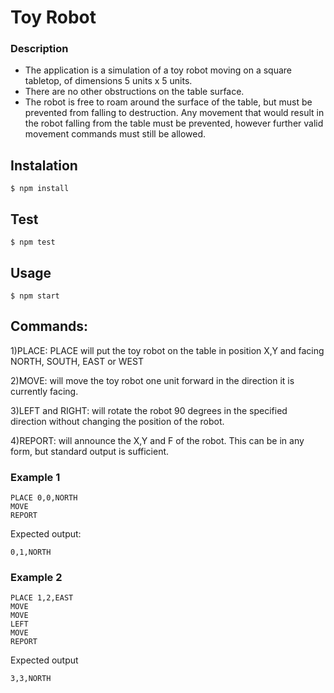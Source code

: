 # Toy Robot

### Description

- The application is a simulation of a toy robot moving on a square tabletop,
  of dimensions 5 units x 5 units.
- There are no other obstructions on the table surface.
- The robot is free to roam around the surface of the table, but must be
  prevented from falling to destruction. Any movement that would result in the
  robot falling from the table must be prevented, however further valid
  movement commands must still be allowed.

## Instalation

```
$ npm install
```

## Test

```
$ npm test
```

## Usage

```
$ npm start
```

## Commands:

1)PLACE: PLACE will put the toy robot on the table in position X,Y and facing NORTH,
SOUTH, EAST or WEST

2)MOVE: will move the toy robot one unit forward in the direction it is
currently facing.

3)LEFT and RIGHT: will rotate the robot 90 degrees in the specified direction
without changing the position of the robot.

4)REPORT: will announce the X,Y and F of the robot. This can be in any form,
but standard output is sufficient.

### Example 1

    PLACE 0,0,NORTH
    MOVE
    REPORT

Expected output:

    0,1,NORTH

### Example 2

    PLACE 1,2,EAST
    MOVE
    MOVE
    LEFT
    MOVE
    REPORT

Expected output

    3,3,NORTH
